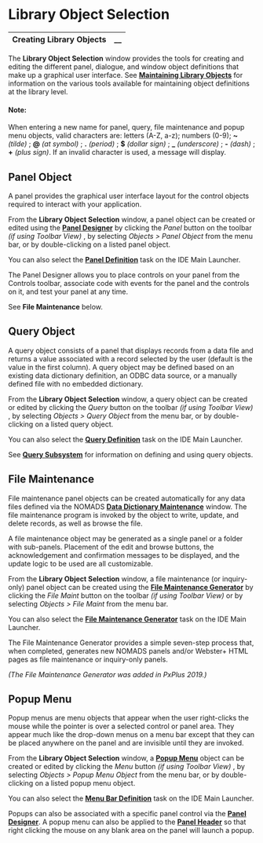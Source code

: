 # Library Object Selection 

**Creating Library Objects** |  **__**  
---|---  
  
The **Library Object Selection** window provides the tools for creating and editing the different panel, dialogue, and window object definitions that make up a graphical user interface. See **[Maintaining Library Objects](../Maintaining%20Library%20Objects/Overview.md)** for information on the various tools available for maintaining object definitions at the library level.

#### **Note:**  
When entering a new name for panel, query, file maintenance and popup menu objects, valid characters are: letters (A-Z, a-z); numbers (0-9); **~**  _(tilde)_ ; **@**  _(at symbol)_ ; **.**  _(period)_ ; **$**  _(dollar sign)_ ; **_**  _(underscore)_ ; **-**  _(dash)_ ; **+**  _(plus sign)_. If an invalid character is used, a message will display.

## Panel Object

A panel provides the graphical user interface layout for the control objects required to interact with your application.

From the **Library Object Selection** window, a panel object can be created or edited using the **[Panel Designer](../../Panel%20Designer/Introduction.md)** by clicking the _Panel_ button on the toolbar _(if using Toolbar View)_ , by selecting _Objects > Panel Object_ from the menu bar, or by double-clicking on a listed panel object.

You can also select the **[Panel Definition](../Panel%20Def_ide.md)** task on the IDE Main Launcher.

The Panel Designer allows you to place controls on your panel from the Controls toolbar, associate code with events for the panel and the controls on it, and test your panel at any time.

See **File Maintenance** below.

##  Query Object

A query object consists of a panel that displays records from a data file and returns a value associated with a record selected by the user (default is the value in the first column). A query object may be defined based on an existing data dictionary definition, an ODBC data source, or a manually defined file with no embedded dictionary.

From the **Library Object Selection** window, a query object can be created or edited by clicking the _Query_ button on the toolbar _(if using Toolbar View)_ , by selecting _Objects > Query Object_ from the menu bar, or by double-clicking on a listed query object.

You can also select the **[Query Definition](../Query%20Def_ide.md)** task on the IDE Main Launcher.

See **[Query Subsystem](../../Dictionary-Based%20Development/Query%20Subsystem/Overview.md)** for information on defining and using query objects.

##  File Maintenance

File maintenance panel objects can be created automatically for any data files defined via the NOMADS **[Data Dictionary Maintenance](../../../Data%20Dictionary/Data%20Dictionary%20Maintenance/Overview.md)** window. The file maintenance program is invoked by the object to write, update, and delete records, as well as browse the file.

A file maintenance object may be generated as a single panel or a folder with sub-panels. Placement of the edit and browse buttons, the acknowledgement and confirmation messages to be displayed, and the update logic to be used are all customizable.

From the **Library Object Selection** window, a file maintenance (or inquiry-only) panel object can be created using the **[File Maintenance Generator](../../Dictionary-Based%20Development/Fmgen/Fmgen%20Introduction.md)** by clicking the _File Maint_ button on the toolbar _(if using Toolbar View)_ or by selecting _Objects > File Maint_ from the menu bar.

You can also select the **[File Maintenance Generator](../File%20Maint_ide.md)** task on the IDE Main Launcher.

The File Maintenance Generator provides a simple seven-step process that, when completed, generates new NOMADS panels and/or Webster+ HTML pages as file maintenance or inquiry-only panels.

_(The File Maintenance Generator was added in PxPlus 2019.)_

## Popup Menu

Popup menus are menu objects that appear when the user right-clicks the mouse while the pointer is over a selected control or panel area. They appear much like the drop-down menus on a menu bar except that they can be placed anywhere on the panel and are invisible until they are invoked.

From the **Library Object Selection** window, a **[Popup Menu](../../Creating%20Panel%20Controls/Popup%20Menu/Overview.md)** object can be created or edited by clicking the _Menu_ button _(if using Toolbar View)_ , by selecting _Objects > Popup Menu Object_ from the menu bar, or by double-clicking on a listed popup menu object.

You can also select the **[Menu Bar Definition](../Menu%20Bar%20Def_ide.md)** task on the IDE Main Launcher.

Popups can also be associated with a specific panel control via the **[Panel Designer](../../Panel%20Designer/Introduction.md)**. A popup menu can also be applied to the **[Panel Header](../../Panel%20Designer/Panel%20Header/Overview.md)** so that right clicking the mouse on any blank area on the panel will launch a popup.
